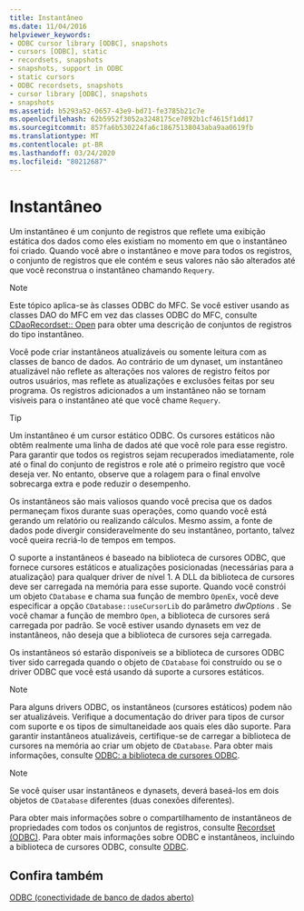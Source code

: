 ```yaml
---
title: Instantâneo
ms.date: 11/04/2016
helpviewer_keywords:
- ODBC cursor library [ODBC], snapshots
- cursors [ODBC], static
- recordsets, snapshots
- snapshots, support in ODBC
- static cursors
- ODBC recordsets, snapshots
- cursor library [ODBC], snapshots
- snapshots
ms.assetid: b5293a52-0657-43e9-bd71-fe3785b21c7e
ms.openlocfilehash: 62b5952f3052a3248175ce7892b1cf4615f1dd17
ms.sourcegitcommit: 857fa6b530224fa6c18675138043aba9aa0619fb
ms.translationtype: MT
ms.contentlocale: pt-BR
ms.lasthandoff: 03/24/2020
ms.locfileid: "80212687"
---
```

# <a name="snapshot"></a>Instantâneo

Um instantâneo é um conjunto de registros que reflete uma exibição estática dos dados como eles existiam no momento em que o instantâneo foi criado. Quando você abre o instantâneo e move para todos os registros, o conjunto de registros que ele contém e seus valores não são alterados até que você reconstrua o instantâneo chamando `Requery`.

> [!NOTE]
>  Este tópico aplica-se às classes ODBC do MFC. Se você estiver usando as classes DAO do MFC em vez das classes ODBC do MFC, consulte [CDaoRecordset:: Open](../../mfc/reference/cdaorecordset-class.md#open) para obter uma descrição de conjuntos de registros do tipo instantâneo.

Você pode criar instantâneos atualizáveis ou somente leitura com as classes de banco de dados. Ao contrário de um dynaset, um instantâneo atualizável não reflete as alterações nos valores de registro feitos por outros usuários, mas reflete as atualizações e exclusões feitas por seu programa. Os registros adicionados a um instantâneo não se tornam visíveis para o instantâneo até que você chame `Requery`.

> [!TIP]
>  Um instantâneo é um cursor estático ODBC. Os cursores estáticos não obtêm realmente uma linha de dados até que você role para esse registro. Para garantir que todos os registros sejam recuperados imediatamente, role até o final do conjunto de registros e role até o primeiro registro que você deseja ver. No entanto, observe que a rolagem para o final envolve sobrecarga extra e pode reduzir o desempenho.

Os instantâneos são mais valiosos quando você precisa que os dados permaneçam fixos durante suas operações, como quando você está gerando um relatório ou realizando cálculos. Mesmo assim, a fonte de dados pode divergir consideravelmente do seu instantâneo, portanto, talvez você queira recriá-lo de tempos em tempos.

O suporte a instantâneos é baseado na biblioteca de cursores ODBC, que fornece cursores estáticos e atualizações posicionadas (necessárias para a atualização) para qualquer driver de nível 1. A DLL da biblioteca de cursores deve ser carregada na memória para esse suporte. Quando você constrói um objeto `CDatabase` e chama sua função de membro `OpenEx`, você deve especificar a opção `CDatabase::useCursorLib` do parâmetro *dwOptions* . Se você chamar a função de membro `Open`, a biblioteca de cursores será carregada por padrão. Se você estiver usando dynasets em vez de instantâneos, não deseja que a biblioteca de cursores seja carregada.

Os instantâneos só estarão disponíveis se a biblioteca de cursores ODBC tiver sido carregada quando o objeto de `CDatabase` foi construído ou se o driver ODBC que você está usando dá suporte a cursores estáticos.

> [!NOTE]
>  Para alguns drivers ODBC, os instantâneos (cursores estáticos) podem não ser atualizáveis. Verifique a documentação do driver para tipos de cursor com suporte e os tipos de simultaneidade aos quais eles dão suporte. Para garantir instantâneos atualizáveis, certifique-se de carregar a biblioteca de cursores na memória ao criar um objeto de `CDatabase`. Para obter mais informações, consulte [ODBC: a biblioteca de cursores ODBC](../../data/odbc/odbc-the-odbc-cursor-library.md).

> [!NOTE]
>  Se você quiser usar instantâneos e dynasets, deverá baseá-los em dois objetos de `CDatabase` diferentes (duas conexões diferentes).

Para obter mais informações sobre o compartilhamento de instantâneos de propriedades com todos os conjuntos de registros, consulte [Recordset (ODBC)](../../data/odbc/recordset-odbc.md). Para obter mais informações sobre ODBC e instantâneos, incluindo a biblioteca de cursores ODBC, consulte [ODBC](../../data/odbc/odbc-basics.md).

## <a name="see-also"></a>Confira também

[ODBC (conectividade de banco de dados aberto)](../../data/odbc/open-database-connectivity-odbc.md)

